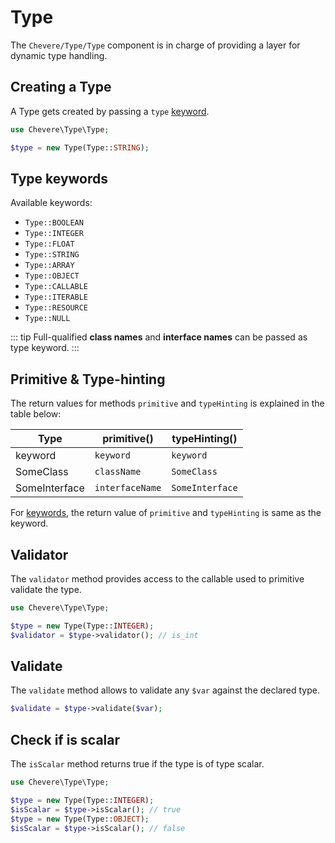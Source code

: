 # Type

The `Chevere/Type/Type` component is in charge of providing a layer for dynamic type handling.

## Creating a Type

A Type gets created by passing a `type` [keyword](#type-keywords).

```php
use Chevere\Type\Type;

$type = new Type(Type::STRING);
```

## Type keywords

Available keywords:

- `Type::BOOLEAN`
- `Type::INTEGER`
- `Type::FLOAT`
- `Type::STRING`
- `Type::ARRAY`
- `Type::OBJECT`
- `Type::CALLABLE`
- `Type::ITERABLE`
- `Type::RESOURCE`
- `Type::NULL`

::: tip
Full-qualified **class names** and **interface names** can be passed as type keyword.
:::

## Primitive & Type-hinting

The return values for methods `primitive` and `typeHinting` is explained in the table below:

| Type          | primitive()     | typeHinting()   |
| ------------- | --------------- | --------------- |
| keyword       | `keyword`       | `keyword`       |
| SomeClass     | `className`     | `SomeClass`     |
| SomeInterface | `interfaceName` | `SomeInterface` |

For [keywords](#keywords), the return value of `primitive` and `typeHinting` is same as the keyword.

## Validator

The `validator` method provides access to the callable used to primitive validate the type.

```php
use Chevere\Type\Type;

$type = new Type(Type::INTEGER);
$validator = $type->validator(); // is_int
```

## Validate

The `validate` method allows to validate any `$var` against the declared type.

```php
$validate = $type->validate($var);
```

## Check if is scalar

The `isScalar` method returns true if the type is of type scalar.

```php
use Chevere\Type\Type;

$type = new Type(Type::INTEGER);
$isScalar = $type->isScalar(); // true
$type = new Type(Type::OBJECT);
$isScalar = $type->isScalar(); // false
```
